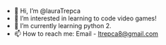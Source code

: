 - 👋 Hi, I’m @lauraTrepca
- 👀 I’m interested in learning to code video games!
- 🌱 I’m currently learning python 2.
- 📫 How to reach me: Email - ltrepca8@gmail.com

<!---
lauraTrepca/lauraTrepca is a ✨ special ✨ repository because its `README.md` (this file) appears on your GitHub profile.
You can click the Preview link to take a look at your changes.
--->
